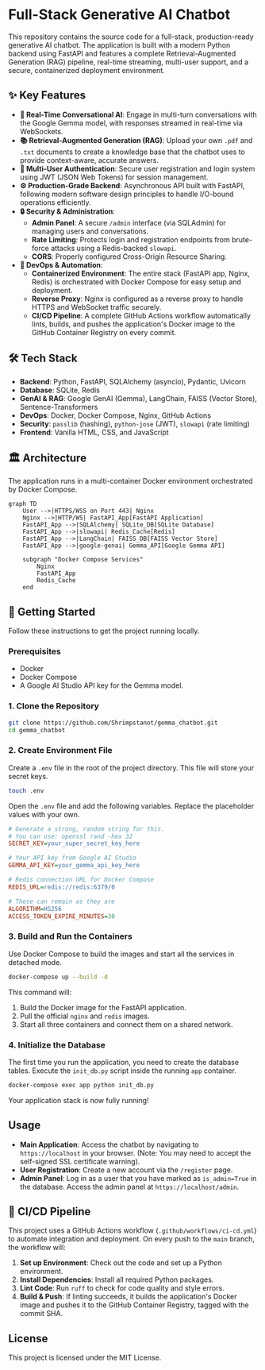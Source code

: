 # Full-Stack Generative AI Chatbot

This repository contains the source code for a full-stack, production-ready generative AI chatbot. The application is built with a modern Python backend using FastAPI and features a complete Retrieval-Augmented Generation (RAG) pipeline, real-time streaming, multi-user support, and a secure, containerized deployment environment.

## ✨ Key Features

-   **🤖 Real-Time Conversational AI**: Engage in multi-turn conversations with the Google Gemma model, with responses streamed in real-time via WebSockets.
-   **📚 Retrieval-Augmented Generation (RAG)**: Upload your own `.pdf` and `.txt` documents to create a knowledge base that the chatbot uses to provide context-aware, accurate answers.
-   **👤 Multi-User Authentication**: Secure user registration and login system using JWT (JSON Web Tokens) for session management.
-   **⚙️ Production-Grade Backend**: Asynchronous API built with FastAPI, following modern software design principles to handle I/O-bound operations efficiently.
-   **🔒 Security & Administration**:
    -   **Admin Panel**: A secure `/admin` interface (via SQLAdmin) for managing users and conversations.
    -   **Rate Limiting**: Protects login and registration endpoints from brute-force attacks using a Redis-backed `slowapi`. 
    -   **CORS**: Properly configured Cross-Origin Resource Sharing.
-   **🚀 DevOps & Automation**:
    -   **Containerized Environment**: The entire stack (FastAPI app, Nginx, Redis) is orchestrated with Docker Compose for easy setup and deployment.
    -   **Reverse Proxy**: Nginx is configured as a reverse proxy to handle HTTPS and WebSocket traffic securely.
    -   **CI/CD Pipeline**: A complete GitHub Actions workflow automatically lints, builds, and pushes the application's Docker image to the GitHub Container Registry on every commit.

## 🛠️ Tech Stack

-   **Backend**: Python, FastAPI, SQLAlchemy (asyncio), Pydantic, Uvicorn
-   **Database**: SQLite, Redis
-   **GenAI & RAG**: Google GenAI (Gemma), LangChain, FAISS (Vector Store), Sentence-Transformers
-   **DevOps**: Docker, Docker Compose, Nginx, GitHub Actions
-   **Security**: `passlib` (hashing), `python-jose` (JWT), `slowapi` (rate limiting)
-   **Frontend**: Vanilla HTML, CSS, and JavaScript

## 🏛️ Architecture

The application runs in a multi-container Docker environment orchestrated by Docker Compose.

```mermaid
graph TD
    User -->|HTTPS/WSS on Port 443| Nginx
    Nginx -->|HTTP/WS| FastAPI_App[FastAPI Application]
    FastAPI_App -->|SQLAlchemy| SQLite_DB[SQLite Database]
    FastAPI_App -->|slowapi| Redis_Cache[Redis]
    FastAPI_App -->|LangChain| FAISS_DB[FAISS Vector Store]
    FastAPI_App -->|google-genai| Gemma_API[Google Gemma API]

    subgraph "Docker Compose Services"
        Nginx
        FastAPI_App
        Redis_Cache
    end
```

## 🚀 Getting Started

Follow these instructions to get the project running locally.

### Prerequisites

-   Docker
-   Docker Compose
-   A Google AI Studio API key for the Gemma model.

### 1. Clone the Repository

```bash
git clone https://github.com/Shrimpstanot/gemma_chatbot.git
cd gemma_chatbot
```

### 2. Create Environment File

Create a `.env` file in the root of the project directory. This file will store your secret keys.

```bash
touch .env
```

Open the `.env` file and add the following variables. Replace the placeholder values with your own.

```ini
# Generate a strong, random string for this.
# You can use: openssl rand -hex 32
SECRET_KEY=your_super_secret_key_here

# Your API key from Google AI Studio
GEMMA_API_KEY=your_gemma_api_key_here

# Redis connection URL for Docker Compose
REDIS_URL=redis://redis:6379/0

# These can remain as they are
ALGORITHM=HS256
ACCESS_TOKEN_EXPIRE_MINUTES=30
```

### 3. Build and Run the Containers

Use Docker Compose to build the images and start all the services in detached mode.

```bash
docker-compose up --build -d
```

This command will:
1.  Build the Docker image for the FastAPI application.
2.  Pull the official `nginx` and `redis` images.
3.  Start all three containers and connect them on a shared network.

### 4. Initialize the Database

The first time you run the application, you need to create the database tables. Execute the `init_db.py` script inside the running `app` container.

```bash
docker-compose exec app python init_db.py
```

Your application stack is now fully running!

## Usage

-   **Main Application**: Access the chatbot by navigating to `https://localhost` in your browser. (Note: You may need to accept the self-signed SSL certificate warning).
-   **User Registration**: Create a new account via the `/register` page.
-   **Admin Panel**: Log in as a user that you have marked as `is_admin=True` in the database. Access the admin panel at `https://localhost/admin`.

## 🔄 CI/CD Pipeline

This project uses a GitHub Actions workflow (`.github/workflows/ci-cd.yml`) to automate integration and deployment. On every push to the `main` branch, the workflow will:

1.  **Set up Environment**: Check out the code and set up a Python environment.
2.  **Install Dependencies**: Install all required Python packages.
3.  **Lint Code**: Run `ruff` to check for code quality and style errors.
4.  **Build & Push**: If linting succeeds, it builds the application's Docker image and pushes it to the GitHub Container Registry, tagged with the commit SHA.

## License

This project is licensed under the MIT License.
